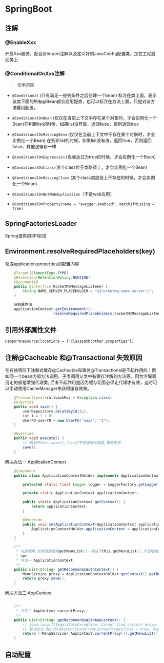 # SpringBoot

## 注解

### @EnableXxx

开启Xxx服务，配合@Import注解以及定义好的JavaConfig配置类，加在工程启动类上

### @ConditionalOnXxx注解

>使用范围

- `@Conditional`  (只有满足一些列条件之后创建一个bean) 标注在类上面，表示该类下面的所有@Bean都会启用配置，也可以标注在方法上面，只是对该方法启用配置。

- `@ConditionalOnBean`  (仅仅在当前上下文中存在某个对象时，才会实例化一个Bean)在判断list的时候，如果list没有值，返回false，否则返回true

- `@ConditionalOnMissingBean`  (仅仅在当前上下文中不存在某个对象时，才会实例化一个Bean) 在判断list的时候，如果list没有值，返回true，否则返回false，其他逻辑都一样

- `@ConditionalOnExpression`  (当表达式为true的时候，才会实例化一个Bean)

- `@ConditionalOnClass`  (某个class位于类路径上，才会实例化一个Bean)

- `@ConditionalOnMissingClass`  (某个class类路径上不存在的时候，才会实例化一个Bean)

- `@ConditionalOnNotWebApplication`（不是web应用）

- `@ConditionalOnProperty(name = "swagger.enabled", matchIfMissing = true)`

  

## SpringFactoriesLoader

Spring提供的SPI实现



## Environment.resolveRequiredPlaceholders(key)

获取application.properties的配置内容
```java
    @Target(ElementType.TYPE)
    @Retention(RetentionPolicy.RUNTIME)
    @Documented
    public @interface RocketMQMessageListener {
        String NAME_SERVER_PLACEHOLDER = "${rocketmq.name-server:}";
    }

    获取属性值:
    applicationContext.getEnvironment().
                      resolveRequiredPlaceholders(rocketMQMessageListener.customizedTraceTopic())
```

## 引用外部属性文件

`@ImportResource(locations = {"classpath:other.properties"})`

## 注解@Cacheable 和@Transactional 失效原因

在有些情形下注解式缓存@Cacheable和事务@Transactional是不起作用的：例如同一个bean内部方法调用，子类调用父类中有缓存注解的方法等。因为注解调用走的都是增强代理类; 后者不起作用是因为缓存切面必须走代理才有效，这时可以手动使用CacheManager来获得缓存效果。

```java
    @Transactional(rollbackFor = Exception.class)
    @Override
    public void save() {
        userRepository.deleteById(1L);
        int i = 1 / 0;
        UserPO userPO = new UserPO("aaaa", "1");
    }

    @Override
    public void execute() {
        // 相当于this.save(),this并不是增强代理类,事务无效
        save();
    }
```

解决办法一:ApplicationContext
```java
    @Component
    public class ApplicationContextHolder implements ApplicationContextAware {

        protected static final Logger logger = LoggerFactory.getLogger(ApplicationContextHolder.class);

        private static ApplicationContext applicationContext;

        public static ApplicationContext getContext() {
            return applicationContext;
        }

        @Override
        public void setApplicationContext(ApplicationContext applicationContext) throws BeansException {
            ApplicationContextHolder.applicationContext = applicationContext;
        }
    }

    /**
     * 内部调用,如果直接使用getMenuList()，相当于this.getMenuList(),不走增强代理
     * <p>
     * 方法一 ApplicationContext
     */
    public List<String> getRecommendsWithContext() {
        MenuService proxy = ApplicationContextHolder.getContext().getBean(getClass());
        return proxy.save();
    }
```

解决方法二:AopContext
```java

    /**
     * 方法二 AopContext.currentProxy()
     */
    public List<String> getRecommendsWithAopContext() {
        // java.lang.IllegalStateException: Cannot find current proxy: Set 'exposeProxy' property on Advised to 'true' to make it available.
        // 解决办法 @EnableAspectJAutoProxy(proxyTargetClass = true, exposeProxy = true),默认值都是false
        return ((MenuService) AopContext.currentProxy()).getMenuList();
    }
```

## 自动配置

